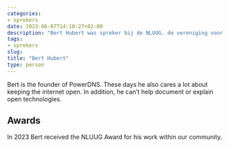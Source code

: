 ```yaml
---
categories:
- sprekers
date: 2023-06-07T14:10:27+02:00
description: "Bert Hubert was spreker bij de NLUUG, de vereniging voor open systemen en open standaarden. Lees meer over deze spreker."
tags:
- sprekers
slug:
title: "Bert Hubert"
type: person
---
```


Bert is the founder of PowerDNS. These days he also cares a lot about keeping the internet open. In addition, he can’t help document or explain open technologies.

## Awards

In 2023 Bert received the NLUUG Award for his work within our community.
